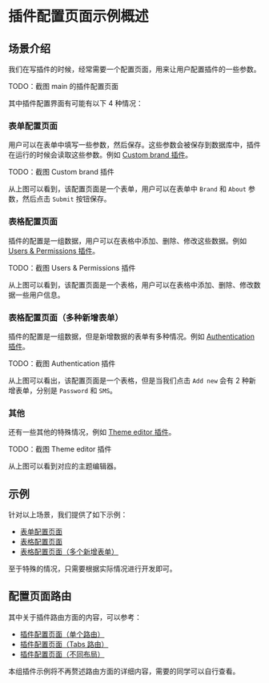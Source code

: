 # 插件配置页面示例概述

## 场景介绍

我们在写插件的时候，经常需要一个配置页面，用来让用户配置插件的一些参数。

TODO：截图 main 的插件配置页面

其中插件配置界面有可能有以下 4 种情况：

### 表单配置页面

用户可以在表单中填写一些参数，然后保存。这些参数会被保存到数据库中，插件在运行的时候会读取这些参数。例如 [Custom brand 插件](/handbook/custom-brand#使用说明)。

TODO：截图 Custom brand 插件

从上图可以看到，该配置页面是一个表单，用户可以在表单中 `Brand` 和 `About` 参数，然后点击 `Submit` 按钮保存。

### 表格配置页面

插件的配置是一组数据，用户可以在表格中添加、删除、修改这些数据。例如 [Users & Permissions 插件](/handbook/users)。

TODO：截图 Users & Permissions 插件

从上图可以看到，该配置页面是一个表格，用户可以在表格中添加、删除、修改数据一些用户信息。

### 表格配置页面（多种新增表单）

插件的配置是一组数据，但是新增数据的表单有多种情况。例如 [Authentication 插件](/handbook/auth/user)。

TODO：截图 Authentication 插件

从上图可以看出，该配置页面是一个表格，但是当我们点击 `Add new` 会有 2 种新增表单，分别是 `Password` 和 `SMS`。

### 其他

还有一些其他的特殊情况，例如 [Theme editor 插件](/handbook/theme-editor#跳转到主题配置页面)。

TODO：截图 Theme editor 插件

从上图可以看到对应的主题编辑器。

## 示例

针对以上场景，我们提供了如下示例：

- [表单配置页面](/plugin-samples/plugin-settings/form)
- [表格配置页面](/plugin-samples/plugin-settings/table)
- [表格配置页面（多个新增表单）](/plugin-samples/plugin-settings/table-multiple-forms.md)

至于特殊的情况，只需要根据实际情况进行开发即可。

## 配置页面路由

其中关于插件路由方面的内容，可以参考：

- [插件配置页面（单个路由）](/plugin-samples/router/add-setting-page-single-route)
- [插件配置页面（Tabs 路由）](/plugin-samples/router/add-setting-page-tabs-routes)
- [插件配置页面（不同布局）](/plugin-samples/router/add-setting-page-layout-routes)

本组插件示例将不再赘述路由方面的详细内容，需要的同学可以自行查看。
